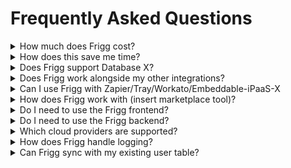 # Frequently Asked Questions

<details>

<summary>How much does Frigg cost?</summary>

Frigg is free, open source software under the MIT license. There is no fee to use it.

Note that Frigg's creators ([Left Hook](https://lefthook.com)) sell professional services to help SaaS leaders implement Frigg, add features, and customize Frigg to your specific needs. Visit [Left Hook's website](https://lefthook.com) to connect and discuss your needs.

</details>

<details>

<summary>How does this save me time?</summary>









</details>

<details>

<summary>Does Frigg support Database X?</summary>



</details>

<details>

<summary>Does Frigg work alongside my other integrations?</summary>



</details>

<details>

<summary>Can I use Frigg with Zapier/Tray/Workato/Embeddable-iPaaS-X</summary>



</details>

<details>

<summary>How does Frigg work with (insert marketplace tool)?</summary>



</details>

<details>

<summary>Do I need to use the Frigg frontend?</summary>

No. Frigg can be used with any frontend system via API.

</details>

<details>

<summary>Do I need to use the Frigg backend?</summary>



</details>

<details>

<summary>Which cloud providers are supported?</summary>

Frigg leverages (and requires) the [Serverless.com framework](https://github.com/serverless/serverless), which means it can run on many different cloud services including:\


AWS

Microsoft Azure

Google Cloud

Tencent Cloud

Cloudflare

Alibaba Cloud

twilio

</details>

<details>

<summary>How does Frigg handle logging?</summary>



</details>

<details>

<summary>Can Frigg sync with my existing user table?</summary>



</details>
